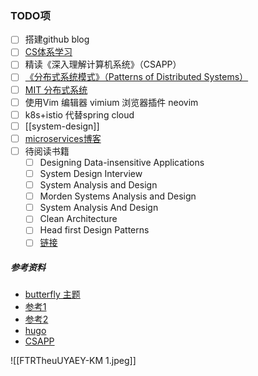 ### TODO项

- [ ] 搭建github blog
- [ ] [CS体系学习](https://csdiy.wiki/)
- [ ] 精读《深入理解计算机系统》（CSAPP）
- [ ] [《分布式系统模式》（Patterns of Distributed Systems）](https://martinfowler.com/articles/patterns-of-distributed-systems/)
- [ ] [MIT 分布式系统](https://www.bilibili.com/video/BV1R7411t71W?p=1) 
- [ ] 使用Vim 编辑器  vimium 浏览器插件 neovim
- [ ] k8s+istio 代替spring cloud
- [ ]  [[system-design]]
- [ ] [microservices博客](https://microservices.io/patterns/index.html)
- [ ] 待阅读书籍
	- [ ] Designing Data-insensitive Applications 
	- [ ] System Design Interview
	- [ ] System Analysis and Design
	- [ ] Morden Systems Analysis and Design
	- [ ]  System Analysis And Design 
	- [ ] Clean Architecture
	- [ ] Head first Design Patterns
	- [ ] [链接](https://javarevisited.blogspot.com/2022/06/best-system-design-and-analysis-books.html#axzz7X2Y8sNW3)

##### 参考资料
- [butterfly 主题](https://github.com/jerryc127/hexo-theme-butterfly)
- [参考1](https://yafine-blog.cn/posts/4ab2.html)
- [参考2](https://ouoholly.github.io/post/build-github-hexo-butterfly-record/#7-2-3-Post-Front-matter)
- [hugo](https://cloud.tencent.com/developer/article/1769218)
- [CSAPP](https://www.bilibili.com/video/BV1iW411d7hd)



![[FTRTheuUYAEY-KM 1.jpeg]]